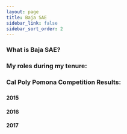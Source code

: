 ```yaml
---
layout: page
title: Baja SAE
sidebar_link: false
sidebar_sort_order: 2
---
```

<h3>What is Baja SAE?</h3>

<h3>My roles during my tenure:</h3>

<h3>Cal Poly Pomona Competition Results:<h3>
<h4>2015</h4>
<h4>2016</h4>
<h4>2017</h4>